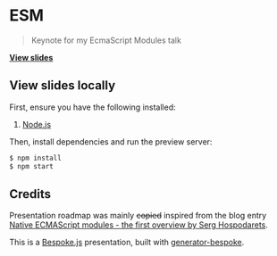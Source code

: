 # ESM
> Keynote for my EcmaScript Modules talk

**[View slides](http://jonalvarezz.github.io/esm-talk/)**

## View slides locally

First, ensure you have the following installed:

1. [Node.js](http://nodejs.org)

Then, install dependencies and run the preview server:

```bash
$ npm install
$ npm start
```

## Credits
Presentation roadmap was mainly ~~copied~~ inspired from the blog entry [Native ECMAScript modules - the first overview by Serg Hospodarets](https://blog.hospodarets.com/native-ecmascript-modules-the-first-overview).

This is a [Bespoke.js](http://markdalgleish.com/projects/bespoke.js) presentation, built with [generator-bespoke](https://github.com/markdalgleish/generator-bespoke).
